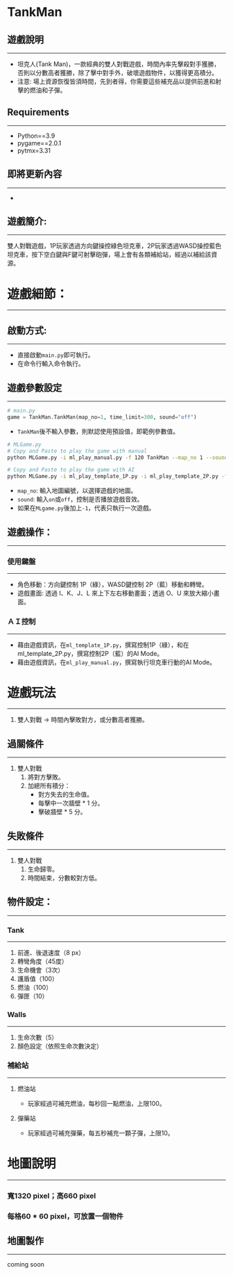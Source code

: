 # TankMan

## 遊戲說明

---
- 坦克人(Tank Man)，一款經典的雙人對戰遊戲，時間內率先擊殺對手獲勝，否則以分數高者獲勝，除了擊中對手外，破壞遊戲物件，以獲得更高積分。
- 注意: 場上資源恢復皆須時間，先到者得，你需要這些補充品以提供前進和射擊的燃油和子彈。

## Requirements

---
- Python==3.9
- pygame==2.0.1
- pytmx=3.31


## 即將更新內容

---
- 


## 遊戲簡介:

---
雙人對戰遊戲，1P玩家透過方向鍵操控綠色坦克車，2P玩家透過WASD操控藍色坦克車，按下空白鍵與F鍵可射擊砲彈，場上會有各類補給站，經過以補給該資源。


# 遊戲細節：

---

## 啟動方式:

---
- 直接啟動`main.py`即可執行。
- 在命令行輸入命令執行。

## 遊戲參數設定

---
```python
# main.py
game = TankMan.TankMan(map_no=1, time_limit=300, sound="off")
```
- `TankMan`後不輸入參數，則默認使用預設值，即範例參數值。

```bash
# MLGame.py
# Copy and Paste to play the game with manual
python MLGame.py -i ml_play_manual.py -f 120 TankMan --map_no 1 --sound on --time_limit 30

# Copy and Paste to play the game with AI
python MLGame.py -i ml_play_template_1P.py -i ml_play_template_2P.py -f 120 TankMan --sound on --time_limit 30 --map_no 1
```

- `map_no`:  輸入地圖編號，以選擇遊戲的地圖。
- `sound`:  輸入`on`或`off`，控制是否播放遊戲音效。
- 如果在`MLgame.py`後加上`-1`，代表只執行一次遊戲。


## 遊戲操作：

---
### 使用鍵盤

---
- 角色移動：方向鍵控制 1P（綠），WASD鍵控制 2P（藍）移動和轉彎。
- 遊戲畫面: 透過 I、K、J、L 來上下左右移動畫面；透過 O、U 來放大縮小畫面。


### ＡＩ控制

---
- 藉由遊戲資訊，在`ml_template_1P.py`，撰寫控制1P（綠），和在ml_template_2P.py，撰寫控制2P（藍）的AI Mode。
- 藉由遊戲資訊，在`ml_play_manual.py`，撰寫執行坦克車行動的AI Mode。


# 遊戲玩法

---

1. 雙人對戰 → 時間內擊敗對方，或分數高者獲勝。
## 過關條件

---
1. 雙人對戰
    1. 將對方擊敗。
    2. 加總所有積分：
        - 對方失去的生命值。
        - 每擊中一次牆壁 * 1 分。
        - 擊破牆壁 * 5 分。


## 失敗條件

---
1. 雙人對戰
    1. 生命歸零。
    2. 時間結束，分數較對方低。


## 物件設定：

---

### Tank

---
1. 前進、後退速度（8 px）
2. 轉彎角度（45度）
3. 生命機會（3次）
4. 護盾值（100）
5. 燃油（100）
6. 彈匣（10）


### Walls

---
1. 生命次數（5）
2. 顏色設定（依照生命次數決定）


### 補給站

---
1. 燃油站
    - 玩家經過可補充燃油，每秒回一點燃油，上限100。

2. 彈藥站
    - 玩家經過可補充彈藥，每五秒補充一顆子彈，上限10。



# 地圖說明

---

### 寬1320 pixel；高660 pixel

### 每格60 * 60 pixel，可放置一個物件

## 地圖製作

---
coming soon

